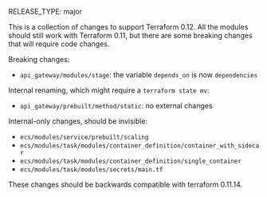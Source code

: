 RELEASE_TYPE: major

This is a collection of changes to support Terraform 0.12.
All the modules should still work with Terraform 0.11, but there are some breaking changes that will require code changes.

Breaking changes:

*   `api_gateway/modules/stage`: the variable `depends_on` is now `dependencies`

Internal renaming, which might require a `terraform state mv`:

*   `api_gateway/prebuilt/method/static`: no external changes

Internal-only changes, should be invisible:

*   `ecs/modules/service/prebuilt/scaling`
*   `ecs/modules/task/modules/container_definition/container_with_sidecar`
*   `ecs/modules/task/modules/container_definition/single_container`
*   `ecs/modules/task/modules/secrets/main.tf`

These changes should be backwards compatible with terraform 0.11.14.
